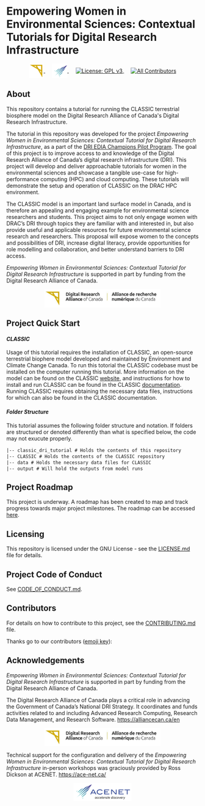 # Empowering Women in Environmental Sciences: Contextual Tutorials for Digital Research Infrastructure

<p align="center">
  <a href="https://alliancecan.ca/en">
    <img src="images/alliance_logo_icon.png" height="38" alt="Alliance Canada Logo" align=center>
  </a>
  &emsp;
  <a href="https://ace-net.ca/">
    <img src="images/acenet_logo_icon.png" height="38" alt="ACENET Logo" align=center>
  </a>
  &emsp;
  <a href="https://www.gnu.org/licenses/gpl-3.0">
    <img src="https://img.shields.io/badge/License-GPLv3-blue.svg", alt="License: GPL v3" align=center>
  </a>
  &emsp;
  <a href=#contributors>
    <img src="https://img.shields.io/github/all-contributors/projectOwner/projectName?color=ee8449", alt="All Contributors" align="center">
  </a>
</p>

## About

This repository contains a tutorial for running the CLASSIC terrestrial biosphere model on the Digital Research Alliance of Canada's Digital Research Infrastructure.

The tutorial in this repository was developed for the project *Empowering Women in Environmental Sciences: Contextual Tutorial for Digital Research Infrastructure*, as a part of the [DRI EDIA Champions Pilot Program](https://alliancecan.ca/en/funding-opportunities/dri-edia-champions-pilot-program). The goal of this project is to improve access to and knowledge of the Digital Research Alliance of Canada’s digital research infrastructure (DRI). This project will develop and deliver approachable tutorials for women in the environmental sciences and showcase a tangible use-case for high-performance computing (HPC) and cloud computing. These tutorials will demonstrate the setup and operation of CLASSIC on the DRAC HPC environment. 

The CLASSIC model is an important land surface model in Canada, and is therefore an appealing and engaging example for environmental science researchers and students. This project aims to not only engage women with DRAC’s DRI through topics they are familiar with and interested in, but also provide useful and applicable resources for future environmental science research and researchers. This proposal will expose women to the concepts and possibilities of DRI, increase digital literacy, provide opportunities for role modelling and collaboration, and better understand barriers to DRI access. 

*Empowering Women in Environmental Sciences: Contextual Tutorial for Digital Research Infrastructure* is supported in part by funding from the Digital Research Alliance of Canada.

<p align="center">
  <a href="https://alliancecan.ca/en">
    <img src="images/alliance_logo_full.png" height="48" align="center" alt="Alliance Canada Logo">
  </a>
</p>

## Project Quick Start

#### *CLASSIC*

Usage of this tutorial requires the installation of CLASSIC, an open-source terrestrial biophere model developed and maintained by Environment and Climate Change Canada. To run this totorial the CLASSIC codebase must be installed on the computer running this tutorial. More information on the model can be found on the CLASSIC [website](https://cccma.gitlab.io/classic_pages/), and instructions for how to install and run CLASSIC can be found in the CLASSIC [documentation](https://cccma.gitlab.io/classic/index.html). Running CLASSIC requires obtaining the necessary data files, instructions for which can also be found in the CLASSIC documentation.

#### *Folder Structure*

This tutorial assumes the following folder structure and notation. If folders are structured or denoted differently than what is specified below, the code may not exucute properly.

```
|-- classic_dri_tutorial # Holds the contents of this repository
|-- CLASSIC # Holds the contents of the CLASSIC repository
|-- data # Holds the necessary data files for CLASSIC
|-- output # Will hold the outputs from model runs
```

## Project Roadmap

This project is underway. A roadmap has been created to map and track progress towards major project milestones. The roadmap can be accessed [here](https://github.com/users/rlwhall/projects/1/views/1).

<!---
## Vision and Mission

- **Vision:** One sentence capturing the project's overarching vision.
- **Mission:** One sentence defining the project's goals and target audience.

## About

Motivation and background in a nutshell.

## Roadmap & Milestones

- **Goals:** Clear overview of overarching and short-term goals.
- **Outcomes:** Description of expected results and deliverables.

## The Team

- **Members:** List of team members and their roles in the project.
- **Roles & Responsibilities:** [Team Directory](link-to-directory) outlines roles, responsibilities and their ways of working.

## Contributing

- **Guidelines:** [Contribution Guidelines](link-to-guidelines) for contributors.
- **Code of Conduct:** [Code of Conduct](link-to-coc) ensures a respectful project environment.
- **Resource Plans:** Details on available resources and recommended practices for the project team.

## Citing & Acknowledgement

- **Citation Instructions:** How to cite the project.
- **Acknowledgment:** Recognising contributions by different members.
--->

## Licensing

This repository is licensed under the GNU License - see the [LICENSE.md](https://github.com/angular/code-of-conduct/blob/main/LICENSE.md) file for details.

## Project Code of Conduct

See [CODE_OF_CONDUCT.md](https://github.com/angular/code-of-conduct/blob/main/CODE_OF_CONDUCT.md).

## Contributors
For details on how to contribute to this project, see the [CONTRIBUTING.md](https://github.com/angular/code-of-conduct/blob/main/LICENSE.md) file.

Thanks go to our contributors ([emoji key](https://allcontributors.org/docs/en/emoji-key)):

<!-- ALL-CONTRIBUTORS-LIST:START - Do not remove or modify this section -->
<!-- prettier-ignore-start -->
<!-- markdownlint-disable -->

<!-- markdownlint-restore -->
<!-- prettier-ignore-end -->

<!-- ALL-CONTRIBUTORS-LIST:END -->

 ## Acknowledgements

*Empowering Women in Environmental Sciences: Contextual Tutorial for Digital Research Infrastructure* is supported in part by funding from the Digital Research
Alliance of Canada.

The Digital Research Alliance of Canada plays a critical role in advancing the Government of Canada’s
National DRI Strategy. It coordinates and funds activities related to and including Advanced Research
Computing, Research Data Management, and Research Software. https://alliancecan.ca/en

<p align="center">
  <a href="https://alliancecan.ca/en">
    <img src="images/alliance_logo_full.png" height="48" align="center" alt="Alliance Canada Logo">
  </a>
</p>

Technical support for the configuration and delivery of the *Empowering Women in Environmental Sciences: Contextual Tutorial for Digital Research Infrastructure* in-person workshops was graciously provided by Ross Dickson at ACENET. https://ace-net.ca/

<p align="center">
  <a href="https://ace-net.ca/">
    <img src="images/acenet_logo_full.png" height="48" alt="ACENET Logo" align=center>
  </a>
</p>